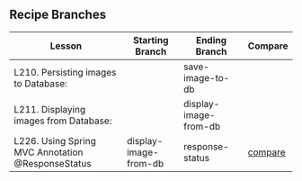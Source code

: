 Recipe Branches
---------------

| Lesson                                            | Starting Branch | Ending Branch   | Compare   |
|---------------------------------------------------|-----------------|-----------------|-----------|
| L210. Persisting images to Database:              |  | save-image-to-db       |  |
| L211. Displaying images from Database:            |  | display-image-from-db  |  |
| L226. Using Spring MVC Annotation @ResponseStatus | display-image-from-db | response-status        | [compare](https://github.com/springframeworkguru/spring5-recipe-app/compare/display-image-from-db...response-status) |
